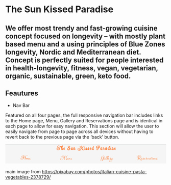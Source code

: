 # The Sun Kissed Paradise

## We offer most trendy and fast-growing cuisine concept focused on longevity – with mostly plant based menu and a using principles of Blue Zones longevity, Nordic and Mediterranean diet. Concept is perfectly suited for people interested in health-longevity, fitness, vegan, vegetarian, organic, sustainable, green, keto food.

## Feautures

* Nav Bar

Featured on all four pages, the full responsive navigation bar includes links to the Home page, Menu, Gallery and Reservations page and is identical in each page to allow for easy navigation.
This section will allow the user to easily navigate from page to page across all devices without having to revert back to the previous page via the ‘back’ button.

[logo]: assets/images/nav-bar-screenshot.png
![nav bar][logo]


main image from https://pixabay.com/photos/italian-cuisine-pasta-vegetables-2378729/